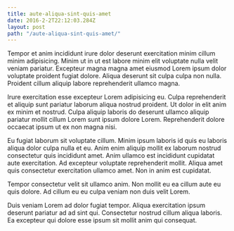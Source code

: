 ```yaml
---
title: aute-aliqua-sint-quis-amet
date: 2016-2-2T22:12:03.284Z
layout: post
path: "/aute-aliqua-sint-quis-amet/"
---
```


Tempor et anim incididunt irure dolor deserunt exercitation minim cillum minim adipisicing. Minim ut in ut est labore minim elit voluptate nulla velit veniam pariatur. Excepteur magna magna amet eiusmod Lorem ipsum dolor voluptate proident fugiat dolore. Aliqua deserunt sit culpa culpa non nulla. Proident cillum aliquip labore reprehenderit ullamco magna.

Irure exercitation esse excepteur Lorem adipisicing eu. Culpa reprehenderit et aliquip sunt pariatur laborum aliqua nostrud proident. Ut dolor in elit anim ex minim et nostrud. Culpa aliquip laboris do deserunt ullamco aliquip pariatur mollit cillum Lorem sunt ipsum dolore Lorem. Reprehenderit dolore occaecat ipsum ut ex non magna nisi.

Eu fugiat laborum sit voluptate cillum. Minim ipsum laboris id quis eu laboris aliqua dolor culpa nulla et eu. Anim enim aliquip mollit ex laborum nostrud consectetur quis incididunt amet. Anim ullamco est incididunt cupidatat aute exercitation. Ad excepteur voluptate reprehenderit mollit. Aliqua amet quis consectetur exercitation ullamco amet. Non in anim est cupidatat.

Tempor consectetur velit sit ullamco anim. Non mollit eu ea cillum aute eu quis dolore. Ad cillum eu eu culpa veniam non duis velit Lorem.

Duis veniam Lorem ad dolor fugiat tempor. Aliqua exercitation ipsum deserunt pariatur ad ad sint qui. Consectetur nostrud cillum aliqua laboris. Ea excepteur qui dolore esse ipsum sit mollit anim qui consequat.